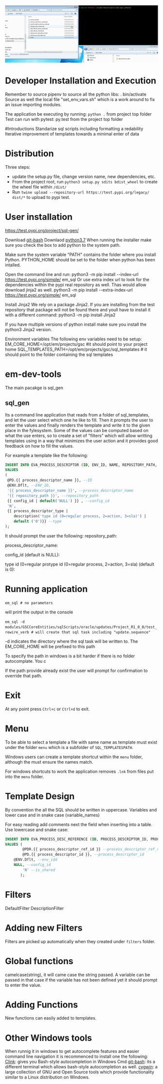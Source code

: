 ![img](https://github.com/vecin2/em_automation/blob/master/docs/rewiring_verb.gif)

# Developer Installation and Execution
Remember to source pipenv to source all the python libs: . bin/activate
Source as well the local file "set_env_vars.sh" which is a work around to fix an issue importing modules.

The application be executing by running: `python .` from project top folder
Test can run with pytest: py.test from the project top folder

#Introductions
Standarize sql scripts including formatting a redability
Iterative improvement of templates towards a minimal enter of data

# Distribution
Three steps:
- update the setup.py file, change version name, new dependencies, etc.
- From the project root, run `python3 setup.py sdits bdist_wheel` to create the wheel file within `/dist/`
- Run `twine upload --repository-url https://test.pypi.org/legacy/ dist/*` to upload to pypi test.


# User installation
https://test.pypi.org/project/sql-gen/

Download [git-bash](https://git-scm.com/download/win)
Downlaod [python3.7](https://www.python.org/ftp/python/3.7.0/python-3.7.0.exe)
When running the installer make sure you check the box to add python to the system path.

Make sure the system variable "PATH" contains the folder where you install Python.
PYTHON_HOME should be set to the folder when python has been intalled.

Open the command line and run:
python3 -m pip install --index-url https://test.pypi.org/simple/ em_sql
Or use extra index url to look for the dependencies within the pypi real repository as well. Thas would allow download jinja2 as well.
python3 -m pip install --extra-index-url https://test.pypi.org/simple/ em_sql

Install Jinja2
We rely on a package Jinja2. If you are installing from the test repository that package will not be found there and youll have to install it with a different command:
python3 -m pip install Jinja2

If you have multiple versions of python install make sure you install the python3 Jinja2 version.
 

Environment variables
The following env variables need to be setup:
EM_CORE_HOME=/opt/em/projects/gsc #it should point to your project home
SQL_TEMPLATES_PATH=/opt/em/projects/gsc/sql_templates # it should point to the folder containing the sql templates

# em-dev-tools
 The main pacakge is sql_gen
 
 ## sql_gen
  Its a command line application that reads from a folder of sql_templates, and let the user select which one he like to fill. Then it prompts the user to enter the values and finally renders the template and write it to the given place in the fylesystem.
  Some of the values can be computed based on what the use enters, so to create a set of "filters" which will allow writting templates using in a way that minimizes the user action and it provides good feedback on how to fill the values.
 
For example a template like the following:


```sql
INSERT INTO EVA_PROCESS_DESCRIPTOR (ID, ENV_ID, NAME, REPOSITORY_PATH, CONFIG_PROCESS_ID, IS_DELETED, TYPE) 
VALUES 
(
 @PD.{{ process_descriptor_name }}, --ID
 @ENV.Dflt, --ENV_ID,
 '{{ process_descriptor_name }}', --process_descriptor_name
 '{{ repository_path }}', --repository_path 
 {{ config_id | default('NULL') }} , --config_id
 'N',
 {{ process_descriptor_type |
    description('type id (0=regular process, 2=action, 3=sla)') |
    default ('0')}} --type
);
```


It should prompt the user the following:
 repository_path:
 
 process_descriptor_name:
 
 config_id (default is NULL):
 
 type id (0=regular protype id (0=regular process, 2=action, 3=sla) (default is 0):
  
# Running application  

`em_sql # no parameters`

will print the output in the console

`em_sql -d modules/GSCCoreEntities/sqlScripts/oracle/updates/Project_R1_0_0/test_rewire_verb # will create that sql task including "update.sequence"`

-d indicates the directory where the sql task will be written to. The EM_CORE_HOME will be prefixed to this path

To specify the path in windows is a bit harder if there is no folder autocomplate. You c

If the path provide already exist the user will prompt for confirmation to override that path.

# Exit
At any point press `Ctrl+c` or `Ctrl+d` to exit.
# Menu
To be able to select a template a file with same name as template must exist under the folder `menu` which is a subfolder of `SQL_TEMPLATESPATH`.

Windows users can create a template shortcut within the `menu` folder, although the must ensure the names match. 

For windows shortcuts to work the application removes `.lnk` from files put into the `menu` folder. 
# Template Design
By convention the all the SQL should be written in uppercase. 
Variables and lower case and in snake case (variable_names)

For easy reading add comments next the field when inserting into a table. Use lowercase and snake case:
```sql
INSERT INTO EVA_PROCESS_DESC_REFERENCE (ID, PROCESS_DESCRIPTOR_ID, PROCESS_DESCRIPTOR_ENV_ID, CONFIG_ID, IS_SHARED) 
VALUES (
        @PDR.{{ process_descriptor_ref_id }} --process_descriptor_ref_name,
        @PD.{{ process_descriptor_id }}, --process_descriptor_id
	@ENV.Dflt, --env_idd
	NULL, --config_id
       	'N' --is_shared
       );
```
# Filters
DefaultFilter
DescriptionFilter

# Adding new Filters
Filters are picked up automatically when they created under `filters` folder. 

# Global functions
camelcase(string), it will came case the string passed. A variable can be passed in that case if the variable has not been defined yet it should prompt to enter the value.
# Adding Functions
New functions can easily added to templates. 
# Other Windows tools
When runnig it in windows to get autocomplete features and easier command line navigation it is recommenced to install one the following:
[Clink]( http://mridgers.github.io/clink/): gives you Bash-style autocompletion in Windows Cmd
[git-bash](https://gitforwindows.org/): its a different terminal which allows  bash-style autocompletion as well. 
[cygwin](https://www.cygwin.com/): a large collection of GNU and Open Source tools which provide functionality similar to a Linux distribution on Windows. 
  
